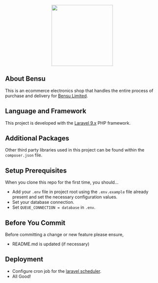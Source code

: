 <p align="center"><a href="https://bensultd.com" target="_blank"><img src="https://bensultd.com/assets/img/logo/logo.png" width="200"></a></p>

## About Bensu

This is an ecommerce electronics shop that handles the entire process of purchase and delivery for [Bensu Limited](https://bensultd.com).

## Language and Framework

This project is developed with the [Laravel 9.x](https://laravel.com) PHP framework.


## Additional Packages
Other third party libraries used in this project can be found within the `composer.json` file.


## Setup Prerequisites

When you clone this repo for the first time, you should...

- Add your `.env` file in project root using the `.env.example` file already present and set the necessary configuration values.
- Set your database connection.
- Set `QUEUE_CONNECTION = database` in `.env`.

## Before You Commit
Before committing a change or new feature please ensure,

- README.md is updated (if necessary)


## Deployment
- Configure cron job for the [laravel scheduler](https://laravel.com/docs/9.x/scheduling#running-the-scheduler).
- All Good!
